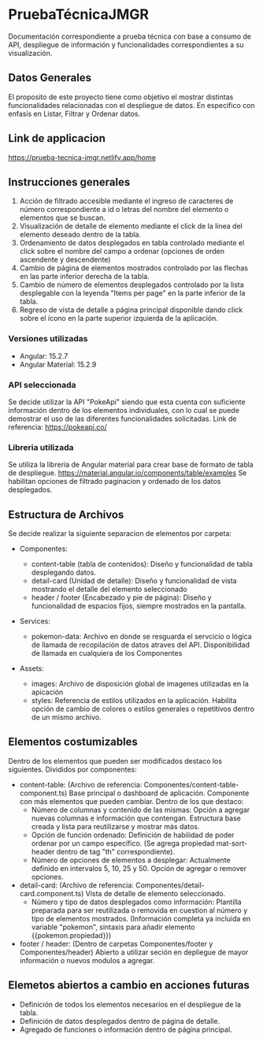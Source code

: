 # PruebaTécnicaJMGR

Documentación correspondiente a prueba técnica con base a consumo de API, despliegue de información y funcionalidades correspondientes a su visualización.

## Datos Generales

El proposito de este proyecto tiene como objetivo el mostrar distintas funcionalidades relacionadas con el despliegue de datos. En especifico con enfasis en Listar, Filtrar y Ordenar datos. 

## Link de applicacion
https://prueba-tecnica-jmgr.netlify.app/home

## Instrucciones generales
  1. Acción de filtrado accesible mediante el ingreso de caracteres de número correspondiente a id o letras del nombre del elemento o elementos que se buscan.
  2. Visualización de detalle de elemento mediante el click de la línea del elemento deseado dentro de la tabla.
  3. Ordenamiento de datos desplegados en tabla controlado mediante el click sobre el nombre del campo a ordenar (opciones de orden ascendente y descendente)
  4. Cambio de página de elementos mostrados controlado por las flechas en las parte inferior derecha de la tabla.
  5. Cambio de número de elementos desplegados controlado por la lista desplegable con la leyenda "Items per page" en la parte inferior de la tabla.
  6. Regreso de vista de detalle a página principal disponible dando click sobre el ícono en la parte superior izquierda de la aplicación.

### Versiones utilizadas

* Angular: 15.2.7
* Angular Material: 15.2.9

### API seleccionada
Se decide utilizar la API "PokeApi" siendo que esta cuenta con suficiente información dentro de los elementos individuales, con lo cual se puede demostrar el uso de las diferentes funcionalidades solicitadas. 
Link de referencia: https://pokeapi.co/

### Libreria utilizada
Se utiliza la libreria de Angular material para crear base de formato de tabla de despliegue. https://material.angular.io/components/table/examples
Se habilitan opciones de filtrado paginacion y ordenado de los datos desplegados.

## Estructura de Archivos
Se decide realizar la siguiente separacion de elementos por carpeta:
* Componentes:
  * content-table (tabla de contenidos): 
      Diseño y funcionalidad de tabla desplegando datos.
  * detail-card (Unidad de detalle):
      Diseño y funcionalidad de vista mostrando el detalle del elemento seleccionado
  * header / footer (Encabezado y pie de página):
      Diseño y funcionalidad de espacios fijos, siempre mostrados en la pantalla.

* Services:
  * pokemon-data:
      Archivo en donde se resguarda el servcicio o lógica de llamada de recopilación de datos atraves del API.
      Disponibilidad de llamada en cualquiera de los Componentes

* Assets:
  * images:
      Archivo de disposición global de imagenes utilizadas en la apicación
  * styles:
      Referencia de estilos utilizados en la aplicación. Habilita opción de cambio de colores o estilos generales o repetitivos dentro de un mismo archivo.

## Elementos costumizables
Dentro de los elementos que pueden ser modificados destaco los siguientes. Divididos por componentes:
  * content-table: (Archivo de referencia: Componentes/content-table-component.ts)
      Base principal o dashboard de aplicación. Componente con más elementos que pueden cambiar. Dentro de los que destaco:
      * Número de columnas y contenido de las mismas: Opción a agregar nuevas columnas e información que contengan. Estructura base creada y lista para reutilizarse y mostrar más datos.
      * Opción de función ordenado: Definición de habilidad de poder ordenar por un campo específico. (Se agrega propiedad mat-sort-header dentro de tag "th" correspondiente).
      * Número de opciones de elementos a desplegar: Actualmente definido en intervalos 5, 10, 25 y 50. Opción de agregar o remover opciones.
  * detail-card: (Archivo de referencia: Componentes/detail-card.component.ts)
      Vista de detalle de elemento seleccionado.
      * Número y tipo de datos desplegados como información: Plantilla preparada para ser reutilizada o removida en cuestion al número y tipo de elementos mostrados. (Información completa ya incluida en variable "pokemon", sintaxis para añadir elemento {{pokemon.propiedad}})
  * footer / header: (Dentro de carpetas Componentes/footer y Componentes/header)
      Abierto a utilizar seción en depliegue de mayor información o nuevos modulos a agregar.

## Elemetos abiertos a cambio en acciones futuras
  * Definición de todos los elementos necesarios en el despliegue de la tabla.
  * Definición de datos desplegados dentro de página de detalle.
  * Agregado de funciones o información dentro de página principal.
